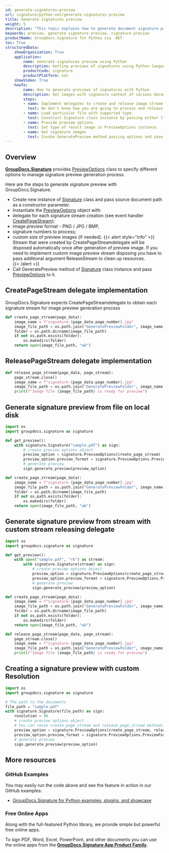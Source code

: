 ```yaml
---
id: generate-signatures-preview
url: signature/python-net/generate-signatures-preview
title: Generate signatures preview
weight: 5
description: "This topic explains how to generate document signature preview in Python with various options by GroupDocs.Signature for Python via .NET."
keywords: preview, generate signature preview, signature preview
productName: GroupDocs.Signature for Python via .NET
toc: True
structuredData:
    showOrganization: True
    application:    
        name: Generate signatures preview using Python    
        description: Getting previews of signatures using Python language and GroupDocs.Signature for Python via .NET APIs
        productCode: signature
        productPlatform: net 
    showVideo: True
    howTo:
        name: How to generate previews of signatures with Python 
        description: Get images with signature content of various document types in Python
        steps:
        - name: Implement delegates to create and release image stream for each signature.
          text: We don't know how you are going to process and release images, so you need to provide CreatePageStream and ReleasePageStream delegates. 
        - name: Load particular file with supported type.
          text: Construct Signature class instance by passing either file path or stream. 
        - name: Provide preview options. 
          text: Set type of result image in PreviewOptions instance.
        - name: Get signature images
          text: Invoke GeneratePreview method passing options and save signature images by method from CreatePageStream delegate.
---
```

## Overview

[**GroupDocs.Signature**](https://products.groupdocs.com/signature/python-net) provides [PreviewOptions](https://reference.groupdocs.com/signature/net/groupdocs.signature.options/previewoptions) class to specify different options to manage signature preview generation process.

Here are the steps to generate signature preview with GroupDocs.Signature:

* Create new instance of [Signature](https://reference.groupdocs.com/signature/net/groupdocs.signature/signature) class and pass source document path as a constructor parameter.
* Instantiate the [PreviewOptions](https://reference.groupdocs.com/signature/net/groupdocs.signature.options/previewoptions) object with:
* delegate for each signature stream creation (see event handler [CreatePageStream](https://reference.groupdocs.com/signature/net/groupdocs.signature.options/createpagestream));
* image preview format - PNG / JPG / BMP,
* signature numbers to process;
* custom size of preview images (if needed).
{{< alert style="info" >}}
Stream that were created by CreatePageStreamdelegate will be disposed automatically once after generation of preview image. If you need to implement custom image preview stream disposing you have to pass additional argument ReleaseStream to clean up resources.  
{{< /alert >}}
* Call GeneratePreview method of [Signature](https://reference.groupdocs.com/signature/net/groupdocs.signature/signature) class instance and pass [PreviewOptions](https://reference.groupdocs.com/signature/net/groupdocs.signature.options/previewoptions) to it.

## CreatePageStream delegate implementation

GroupDocs.Signature expects CreatePageStreamdelegate to obtain each signature stream for image preview generation process

```python
def create_page_stream(page_data):
    image_name = f"signature-{page_data.page_number}.jpg"
    image_file_path = os.path.join("GeneratePreviewFolder", image_name)
    folder = os.path.dirname(image_file_path)
    if not os.path.exists(folder):
        os.makedirs(folder)
    return open(image_file_path, "wb")
```

## ReleasePageStream delegate implementation

```python
def release_page_stream(page_data, page_stream):
    page_stream.close()
    image_name = f"signature-{page_data.page_number}.jpg"
    image_file_path = os.path.join("GeneratePreviewFolder", image_name)
    print(f"Image file {image_file_path} is ready for preview")
```

## Generate signature preview from file on local disk

```python
import os
import groupdocs.signature as signature

def get_preview():
    with signature.Signature("sample.pdf") as sign:
        # create preview options object
        preview_option = signature.PreviewOptions(create_page_stream)
        preview_option.preview_format = signature.PreviewOptions.PreviewFormats.JPEG
        # generate preview
        sign.generate_preview(preview_option)

def create_page_stream(page_data):
    image_name = f"signature-{page_data.page_number}.jpg"
    image_file_path = os.path.join("GeneratePreviewFolder", image_name)
    folder = os.path.dirname(image_file_path)
    if not os.path.exists(folder):
        os.makedirs(folder)
    return open(image_file_path, "wb")
```

## Generate signature preview from stream with custom stream releasing delegate

```python
import os
import groupdocs.signature as signature

def get_preview():
    with open("sample.pdf", "rb") as stream:
        with signature.Signature(stream) as sign:
            # create preview options object
            preview_option = signature.PreviewOptions(create_page_stream, release_page_stream)
            preview_option.preview_format = signature.PreviewOptions.PreviewFormats.JPEG
            # generate preview
            sign.generate_preview(preview_option)

def create_page_stream(page_data):
    image_name = f"signature-{page_data.page_number}.jpg"
    image_file_path = os.path.join("GeneratePreviewFolder", image_name)
    folder = os.path.dirname(image_file_path)
    if not os.path.exists(folder):
        os.makedirs(folder)
    return open(image_file_path, "wb")

def release_page_stream(page_data, page_stream):
    page_stream.close()
    image_name = f"signature-{page_data.page_number}.jpg"
    image_file_path = os.path.join("GeneratePreviewFolder", image_name)
    print(f"Image file {image_file_path} is ready for preview")
```

## Creating a signature preview with custom Resolution

```python
import os
import groupdocs.signature as signature

# The path to the documents
file_path = "sample.pdf"
with signature.Signature(file_path) as sign:
    resolution = 96
    # create preview options object
    # You can reuse create_page_stream and release_page_stream methods from the previous example
    preview_option = signature.PreviewOptions(create_page_stream, release_page_stream, resolution)
    preview_option.preview_format = signature.PreviewOptions.PreviewFormats.JPEG
    # generate preview
    sign.generate_preview(preview_option)
```



## More resources

### GitHub Examples

You may easily run the code above and see the feature in action in our GitHub examples:

* [GroupDocs.Signature for Python examples, plugins, and showcase](https://github.com/groupdocs-signature/GroupDocs.Signature-for-Python)



### Free Online Apps

Along with the full-featured Python library, we provide simple but powerful free online apps.

To sign PDF, Word, Excel, PowerPoint, and other documents you can use the online apps from the **[GroupDocs.Signature App Product Family](https://products.groupdocs.app/signature/family)**.

